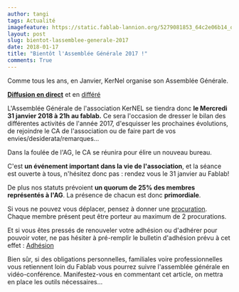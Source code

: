 ```yaml
---
author: tangi
tags: Actualité
imagefeature: https://static.fablab-lannion.org/5279081853_64c2e06b14_o1-300x234.jpg
layout: post
slug: bientot-lassemblee-generale-2017
date: 2018-01-17
title: "Bientôt l'Assemblée Générale 2017 !"
comments: True
---
```


Comme tous les ans, en Janvier, KerNel organise son Assemblée Générale.

**[Diffusion en direct](https://www.youtube.com/c/FablabLannion/live)** et en [différé](https://www.youtube.com/channel/UCG_Cl9LZ9nkFMCM48V2PX7Q)

L'Assemblée Générale de l'association KerNEL se tiendra donc **le Mercredi 31 janvier
2018 à 21h au fablab.** Ce sera l'occasion de dresser le bilan des différentes
activités de l'année 2017, d'esquisser les prochaines évolutions, de rejoindre
le CA de l'association ou de faire part de vos envies/desiderata/remarques…

Dans la foulée de l'AG, le CA se réunira pour élire un nouveau bureau.

C'est **un événement important dans la vie de l'association**, et la séance
est ouverte à tous, n'hésitez donc pas : rendez vous le 31 janvier au Fablab!

De plus nos statuts prévoient **un quorum de 25% des membres représentés à
l'AG**. La présence de chacun est donc **primordiale**.

Si vous ne pouvez vous déplacer, pensez à donner une
[procuration](https://wiki.fablab-lannion.org/index.php?title=Fichier:Pouvoir_ag.odt). Chaque membre
présent peut être porteur au maximum de 2 procurations.

Et si vous êtes pressés de renouveler votre adhésion ou d'adhérer pour pouvoir
voter, ne pas hésiter à pré-remplir le bulletin d'adhésion prévu à cet effet :
[Adhésion](https://wiki.fablab-lannion.org/index.php?title=Fichier:Fablab-inscription-2018.pdf)

Bien sûr, si des obligations personnelles, familiales voire professionnelles
vous retiennent loin du Fablab vous pourrez suivre l'assemblée générale en
vidéo-conférence. Manifestez-vous en commentant cet article, on mettra en place les outils nécessaires...




